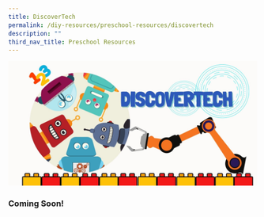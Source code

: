 ```yaml
---
title: DiscoverTech
permalink: /diy-resources/preschool-resources/discovertech
description: ""
third_nav_title: Preschool Resources
---
```


![Alt text for image on Isomer site](/images/diyresources/preschool/discover-tech/DiscoverTech%20Eventbrite%20Banner.jpg)

### Coming Soon!
